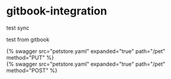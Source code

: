 # gitbook-integration

test sync



test from gitbook

{% swagger src="petstore.yaml" expanded="true" path="/pet" method="PUT" %}  
{% swagger src="petstore.yaml" expanded="true" path="/pet" method="POST" %}  

